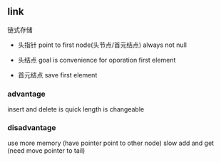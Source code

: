 ##  link
链式存储

* 头指针
point to first node(头节点/首元结点)
always not null

* 头结点
goal is convenience for oporation first element

* 首元结点
save first element

###   advantage
insert and delete is quick 
length is changeable




###   disadvantage
use more memory (have pointer point to other node)
slow add and get (need move pointer to tail)
